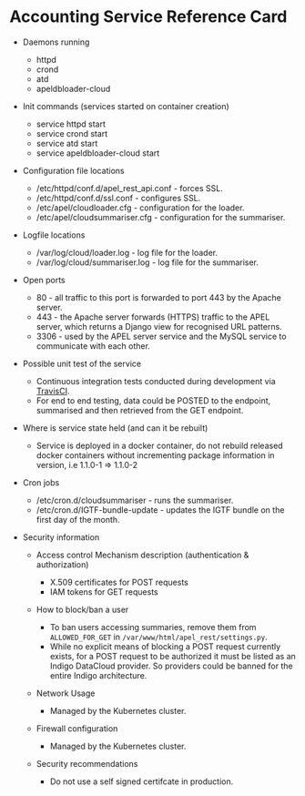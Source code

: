 # Accounting Service Reference Card

* Daemons running
  * httpd
  * crond
  * atd
  * apeldbloader-cloud

* Init commands (services started on container creation)
  * service httpd start
  * service crond start
  * service atd start
  * service apeldbloader-cloud start

* Configuration file locations
  * /etc/httpd/conf.d/apel_rest_api.conf - forces SSL.
  * /etc/httpd/conf.d/ssl.conf - configures SSL.
  * /etc/apel/cloudloader.cfg - configuration for the loader.
  * /etc/apel/cloudsummariser.cfg - configuration for the summariser.

* Logfile locations
  * /var/log/cloud/loader.log - log file for the loader.
  * /var/log/cloud/summariser.log - log file for the summariser.

* Open ports
  * 80 - all traffic to this port is forwarded to port 443 by the Apache server.
  * 443 - the Apache server forwards (HTTPS) traffic to the APEL server, which returns a Django view for recognised URL patterns.
  * 3306 - used by the APEL server service and the MySQL service to communicate with each other.

* Possible unit test of the service
  * Continuous integration tests conducted during development via [TravisCI](https://travis-ci.org/apel/rest).
  * For end to end testing, data could be POSTED to the endpoint, summarised and then retrieved from the GET endpoint.

* Where is service state held (and can it be rebuilt)
  * Service is deployed in a docker container, do not rebuild released docker containers without incrementing package information in version, i.e 1.1.0-1 => 1.1.0-2

* Cron jobs
  * /etc/cron.d/cloudsummariser - runs the summariser.
  * /etc/cron.d/IGTF-bundle-update - updates the IGTF bundle on the first day of the month.

* Security information
  * Access control Mechanism description (authentication & authorization)
    * X.509 certificates for POST requests
    * IAM tokens for GET requests
  
  * How to block/ban a user
    * To ban users accessing summaries, remove them from `ALLOWED_FOR_GET` in `/var/www/html/apel_rest/settings.py`.
    * While no explicit means of blocking a POST request currently exists, for a POST request to be authorized it must be listed as an Indigo DataCloud provider. So providers could be banned for the entire Indigo architecture. 
 
  * Network Usage
    * Managed by the Kubernetes cluster.
  
  * Firewall configuration
    * Managed by the Kubernetes cluster.
    
  * Security recommendations
    * Do not use a self signed certifcate in production.
